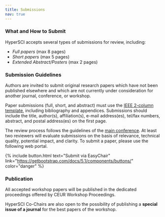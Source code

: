 ```yaml
---
title: Submissions
nav: true
---
```

### What and How to Submit
HyperSCI accepts several types of submissions for review, including:

- *Full papers* (max 8 pages)
- *Short papers* (max 5 pages)
- *Extended Abstract/Posters* (max 2 pages)

### Submission Guidelines
Authors are invited to submit original research papers which have not been published elsewhere and which are not currently under consideration for another journal, conference, or workshop.

Paper submissions (full, short, and abstract) must use the [IEEE 2-column template](https://www.ieee.org/conferences/publishing/templates.html), including bibliography and appendices. Submissions should include the title, author(s), affiliation(s), e-mail address(es), tel/fax numbers, abstract, and postal address(es) on the first page. 

The review process follows the guidelines of the [main conference](https://asonam.cpsc.ucalgary.ca/2024/CFP.php). At least two reviewers will evaluate submissions on the basis of relevance, technical quality, potential impact, and clarity.
To submit a paper, please use the following web portal.

{% include button.html text="Submit via EasyChair" link="https://getbootstrap.com/docs/5.1/components/buttons/" color="danger" %}

### Publication
All accepted workshop papers will be published in the dedicated proceedings offered by CEUR Workshop Proceedings.

HyperSCI Co-Chairs are also open to the possibility of publishing a **special issue of a journal** for the best papers of the workshop.
